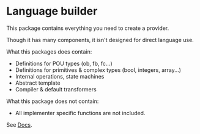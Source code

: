 ﻿# Language builder

This package contains everything you need to create a provider.

Though it has many components, it isn't designed for direct language use.

What this packages does contain:
- Definitions for POU types (ob, fb, fc...)
- Definitions for primitives & complex types (bool, integers, array...)
- Internal operations, state machines
- Abstract template
- Compiler & default transformers

What this package does not contain:
- All implementer specific functions are not included.

See [Docs](https://vif.adclz.net/en/advanced/set-up-a-provider).
